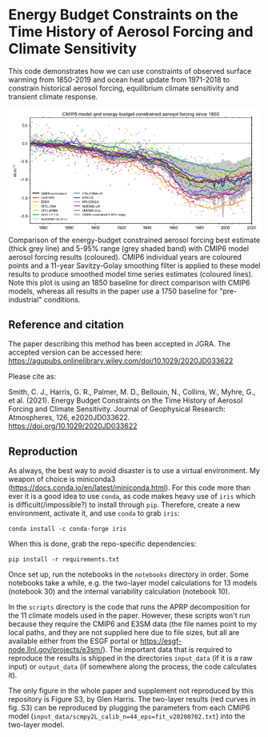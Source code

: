 # Energy Budget Constraints on the Time History of Aerosol Forcing and Climate Sensitivity
This code demonstrates how we can use constraints of observed surface warming from 1850-2019 and ocean heat update from 1971-2018 to constrain historical aerosol forcing, equilibrium climate sensitivity and transient climate response.

![Comparison of constrained aerosol forcing and CMIP6 models from 1850 to 2019](figures/models_v_constrained.png?raw=true)
Comparison of the energy-budget constrained aerosol forcing best estimate (thick grey line) and 5-95% range (grey shaded band) with CMIP6 model aerosol forcing results (coloured). CMIP6 individual years are coloured points and a 11-year Savitzy-Golay smoothing filter is applied to these model results to produce smoothed model time series estimates (coloured lines). Note this plot is using an 1850 baseline for direct comparison with CMIP6 models, whereas all results in the paper use a 1750 baseline for "pre-industrial" conditions.

## Reference and citation
The paper describing this method has been accepted in JGRA. The accepted version can be accessed here: https://agupubs.onlinelibrary.wiley.com/doi/10.1029/2020JD033622

Please cite as:

Smith, C. J., Harris, G. R., Palmer, M. D., Bellouin, N., Collins, W., Myhre, G., et al. (2021). Energy Budget Constraints on the Time History of Aerosol Forcing and Climate Sensitivity. Journal of Geophysical Research: Atmospheres, 126, e2020JD033622. https://doi.org/10.1029/2020JD033622

## Reproduction
As always, the best way to avoid disaster is to use a virtual environment. My weapon of choice is miniconda3 (https://docs.conda.io/en/latest/miniconda.html). For this code more than ever it is a good idea to use `conda`, as code makes heavy use of `iris` which is difficult(/impossible?) to install through `pip`. Therefore, create a new environment, activate it, and use `conda` to grab `iris`:

    conda install -c conda-forge iris

When this is done, grab the repo-specific dependencies:

    pip install -r requirements.txt

Once set up, run the notebooks in the `notebooks` directory in order. Some notebooks take a while, e.g. the two-layer model calculations for 13 models (notebook 30) and the internal variability calculation (notebook 10).

In the `scripts` directory is the code that runs the APRP decomposition for the 11 climate models used in the paper. However, these scripts won't run because they require the CMIP6 and E3SM data (the file names point to my local paths, and they are not supplied here due to file sizes, but all are available either from the ESGF portal or https://esgf-node.llnl.gov/projects/e3sm/). The important data that is required to reproduce the results is shipped in the directories `input_data` (if it is a raw input) or `output_data` (if somewhere along the process, the code calculates it).

The only figure in the whole paper and supplement not reproduced by this repository is Figure S3, by Glen Harris. The two-layer results (red curves in fig. S3) can be reproduced by plugging the parameters from each CMIP6 model (`input_data/scmpy2L_calib_n=44_eps=fit_v20200702.txt`) into the two-layer model.
